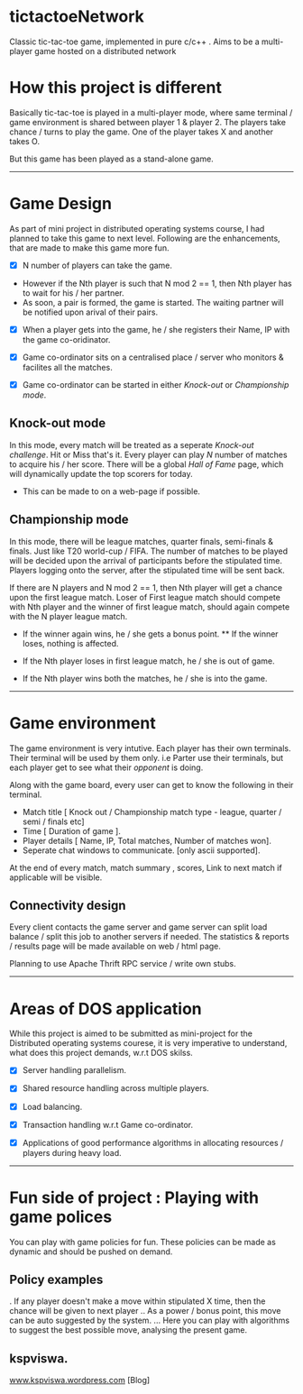 tictactoeNetwork
================

Classic tic-tac-toe game, implemented in pure c/c++ . Aims to be a multi-player game hosted on a distributed network

How this project is different
=============================

Basically tic-tac-toe is played in a multi-player mode, where same terminal / game environment is shared between
player 1 & player 2. The players take chance / turns to play the game. One of the player takes X and another takes O.

But this game has been played as a stand-alone game.

---

Game Design
==========

As part of mini project in distributed operating systems course, I had planned to take this game to next level.
Following are the enhancements, that are made to make this game more fun.

- [X] N number of players can take the game.

* However if the Nth player is such that N mod 2 == 1, then Nth player has to wait for his / her partner.
* As soon, a pair is formed, the game is started. The waiting partner will be notified upon arival of their pairs.

- [X] When a player gets into the game, he / she registers their Name, IP with the game co-oridinator.
- [X] Game co-ordinator sits on a centralised place / server who monitors & facilites all the matches.

- [X] Game co-ordinator can be started in either *Knock-out* or *Championship mode*.

Knock-out mode
-------------

In this mode, every match will be treated as a seperate *Knock-out challenge*. Hit or Miss that's it.
Every player can play _N_ number of matches to acquire his / her score.
There will be a global *Hall of Fame* page, which will dynamically update the top scorers for today.
* This can be made to on a web-page if possible.

Championship mode
-----------------

In this mode, there will be league matches, quarter finals, semi-finals & finals. Just like T20 world-cup / FIFA.
The number of matches to be played will be decided upon the arrival of participants before the stipulated time.
Players logging onto the server, after the stipulated time will be sent back.

If there are N players and N mod 2 == 1, then Nth player will get a chance upon the first league match.
Loser of First league match should compete with Nth player and the winner of first league match, should again compete with the
N player league match.
* If the winner again wins, he / she gets a bonus point.
** If the winner loses, nothing is affected.

* If the Nth player loses in first league match, he / she is out of game.
* If the Nth player wins both the matches, he / she is into the game.

---

Game environment
================

The game environment is very intutive. Each player has their own terminals.
Their terminal will be used by them only. i.e Parter use their terminals, but each player get to see what their *opponent* is doing.

Along with the game board, every user can get to know the following in their terminal.

* Match title [ Knock out / Championship match type - league, quarter / semi / finals etc]
* Time [ Duration of game ].
* Player details [ Name, IP, Total matches, Number of matches won].
* Seperate chat windows to communicate. [only ascii supported].

At the end of every match, match summary , scores, Link to next match if applicable will be visible.

Connectivity design
-------------------

Every client contacts the game server and game server can split load balance / split this job to another servers if needed.
The statistics & reports / results page will be made available on web / html page.

Planning to use Apache Thrift RPC service / write own stubs.

---

Areas of DOS application
========================

While this project is aimed to be submitted as mini-project for the Distributed operating systems courese,
it is very imperative to understand, what does this project demands, w.r.t DOS skilss.

- [X] Server handling parallelism.
- [X] Shared resource handling across multiple players.
- [X] Load balancing.
- [X] Transaction handling w.r.t Game co-ordinator.
- [X] Applications of good performance algorithms in allocating resources / players during heavy load.


---

Fun side of project : Playing with game polices
===============================================

You can play with game policies for fun. These policies can be made as dynamic and should be pushed on demand.

Policy examples
---------------

. If any player doesn't make a move within stipulated X time, then the chance will be given to next player
.. As a power / bonus point, this move can be auto suggested by the system.
... Here you can play with algorithms to suggest the best possible move, analysing the present game.

kspviswa.
---------
www.kspviswa.wordpress.com [Blog]
